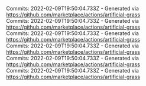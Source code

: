 Commits: 2022-02-09T19:50:04.733Z - Generated via https://github.com/marketplace/actions/artificial-grass
<br>
Commits: 2022-02-09T19:50:04.733Z - Generated via https://github.com/marketplace/actions/artificial-grass
<br>
Commits: 2022-02-09T19:50:04.733Z - Generated via https://github.com/marketplace/actions/artificial-grass
<br>
Commits: 2022-02-09T19:50:04.733Z - Generated via https://github.com/marketplace/actions/artificial-grass
<br>
Commits: 2022-02-09T19:50:04.733Z - Generated via https://github.com/marketplace/actions/artificial-grass
<br>
Commits: 2022-02-09T19:50:04.733Z - Generated via https://github.com/marketplace/actions/artificial-grass
<br>
